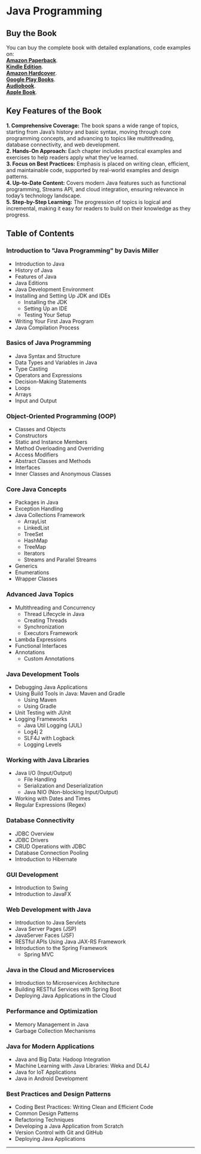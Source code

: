 # Java Programming

## Buy the Book

You can buy the complete book with detailed explanations, code examples on:  
**[Amazon Paperback]([https://www.amazon.com/dp/B0DPCDFTNB](https://www.amazon.com/dp/B0DPSPLT1G))**.  
**[Kindle Edition](https://www.amazon.com/dp/B0DPQW7SVF)**.  
**[Amazon Hardcover](https://www.amazon.com/dp/B0DPSLG386)**.  
**[Google Play Books](https://play.google.com/store/books/details?id=aXc2EQAAQBAJ)**.  
**[Audiobook](https://play.google.com/store/audiobooks/details?id=AQAAAEDyI1ljuM)**.  
**[Apple Book](https://books.apple.com/us/book/java-programming/id6739140411)**.  

## Key Features of the Book
**1.	Comprehensive Coverage:** The book spans a wide range of topics, starting from Java’s history and basic syntax, moving through core programming concepts, and advancing to topics like multithreading, database connectivity, and web development.  
**2.	Hands-On Approach:** Each chapter includes practical examples and exercises to help readers apply what they’ve learned.  
**3.	Focus on Best Practices:** Emphasis is placed on writing clean, efficient, and maintainable code, supported by real-world examples and design patterns.  
**4.	Up-to-Date Content:** Covers modern Java features such as functional programming, Streams API, and cloud integration, ensuring relevance in today’s technology landscape.  
**5.	Step-by-Step Learning:** The progression of topics is logical and incremental, making it easy for readers to build on their knowledge as they progress.  


## Table of Contents

### Introduction to "Java Programming" by Davis Miller
- Introduction to Java
- History of Java
- Features of Java
- Java Editions
- Java Development Environment
- Installing and Setting Up JDK and IDEs
  - Installing the JDK
  - Setting Up an IDE
  - Testing Your Setup
- Writing Your First Java Program
- Java Compilation Process

### Basics of Java Programming
- Java Syntax and Structure
- Data Types and Variables in Java
- Type Casting
- Operators and Expressions
- Decision-Making Statements
- Loops
- Arrays
- Input and Output

### Object-Oriented Programming (OOP)
- Classes and Objects
- Constructors
- Static and Instance Members
- Method Overloading and Overriding
- Access Modifiers
- Abstract Classes and Methods
- Interfaces
- Inner Classes and Anonymous Classes

### Core Java Concepts
- Packages in Java
- Exception Handling
- Java Collections Framework
  - ArrayList
  - LinkedList
  - TreeSet
  - HashMap
  - TreeMap
  - Iterators
  - Streams and Parallel Streams
- Generics
- Enumerations
- Wrapper Classes

### Advanced Java Topics
- Multithreading and Concurrency
  - Thread Lifecycle in Java
  - Creating Threads
  - Synchronization
  - Executors Framework
- Lambda Expressions
- Functional Interfaces
- Annotations
  - Custom Annotations

### Java Development Tools
- Debugging Java Applications
- Using Build Tools in Java: Maven and Gradle
  - Using Maven
  - Using Gradle
- Unit Testing with JUnit
- Logging Frameworks
  - Java Util Logging (JUL)
  - Log4j 2
  - SLF4J with Logback
  - Logging Levels

### Working with Java Libraries
- Java I/O (Input/Output)
  - File Handling
  - Serialization and Deserialization
  - Java NIO (Non-blocking Input/Output)
- Working with Dates and Times
- Regular Expressions (Regex)

### Database Connectivity
- JDBC Overview
- JDBC Drivers
- CRUD Operations with JDBC
- Database Connection Pooling
- Introduction to Hibernate

### GUI Development
- Introduction to Swing
- Introduction to JavaFX

### Web Development with Java
- Introduction to Java Servlets
- Java Server Pages (JSP)
- JavaServer Faces (JSF)
- RESTful APIs Using Java JAX-RS Framework
- Introduction to the Spring Framework
  - Spring MVC

### Java in the Cloud and Microservices
- Introduction to Microservices Architecture
- Building RESTful Services with Spring Boot
- Deploying Java Applications in the Cloud

### Performance and Optimization
- Memory Management in Java
- Garbage Collection Mechanisms

### Java for Modern Applications
- Java and Big Data: Hadoop Integration
- Machine Learning with Java Libraries: Weka and DL4J
- Java for IoT Applications
- Java in Android Development

### Best Practices and Design Patterns
- Coding Best Practices: Writing Clean and Efficient Code
- Common Design Patterns
- Refactoring Techniques
- Developing a Java Application from Scratch
- Version Control with Git and GitHub
- Deploying Java Applications

---


